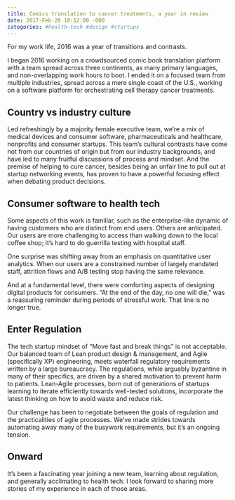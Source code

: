```yaml
---
title: Comics translation to cancer treatments, a year in review
date: 2017-Feb-28 18:52:00 -000
categories: #health-tech #design #startups
---
```


For my work life, 2016 was a year of transitions and contrasts.

I began 2016 working on a crowdsourced comic book translation platform with a team spread across three continents, as many primary languages, and non-overlapping work hours to boot. I ended it on a focused team from multiple industries, spread across a mere single coast of the U.S., working on a software platform for orchestrating cell therapy cancer treatments.

## Country vs industry culture

Led refreshingly by a majority female executive team, we’re a mix of medical devices and consumer software, pharmaceuticals and healthcare, nonprofits and consumer startups. This team’s cultural contrasts have come not from our countries of origin but from our industry backgrounds, and have led to many fruitful discussions of process and mindset. And the premise of helping to cure cancer, besides being an unfair line to pull out at startup networking events, has proven to have a powerful focusing effect when debating product decisions.

## Consumer software to health tech

Some aspects of this work is familiar, such as the enterprise-like dynamic of having customers who are distinct from end users. Others are anticipated. Our users are more challenging to access than walking down to the local coffee shop; it’s hard to do guerrilla testing with hospital staff. 

One surprise was shifting away from an emphasis on quantitative user analytics. When our users are a constrained number of largely mandated staff, attrition flows and A/B testing stop having the same relevance. 

And at a fundamental level, there were comforting aspects of designing digital products for consumers. “At the end of the day, no one will die,” was a reassuring reminder during periods of stressful work. That line is no longer true.

## Enter Regulation

The tech startup mindset of “Move fast and break things” is not acceptable. Our balanced team of Lean product design & management, and Agile (specifically XP) engineering, meets waterfall regulatory requirements written by a large bureaucracy. The regulations, while arguably byzantine in many of their specifics, are driven by a shared motivation to prevent harm to patients. Lean-Agile processes, born out of generations of startups learning to iterate efficiently towards well-tested solutions, incorporate the latest thinking on how to avoid waste and reduce risk. 

Our challenge has been to negotiate between the goals of regulation and the practicalities of agile processes. We’ve made strides towards automating away many of the busywork requirements, but it’s an ongoing tension.

## Onward

It’s been a fascinating year joining a new team, learning about regulation, and generally acclimating to health tech. I look forward to sharing more stories of my experience in each of those areas.

